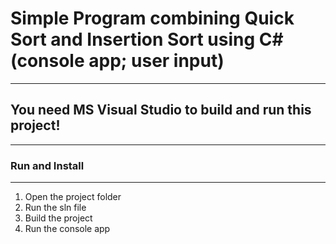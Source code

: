 # Simple Program combining Quick Sort and Insertion Sort using C# (console app; user input)
-------------------------------------------------------------------------------
## You need MS Visual Studio to build and run this project!
-------------------------------------------------------------------------------
### Run and Install
-------------------------------------------------------------------------------
1. Open the project folder
2. Run the sln file
3. Build the project
4. Run the console app